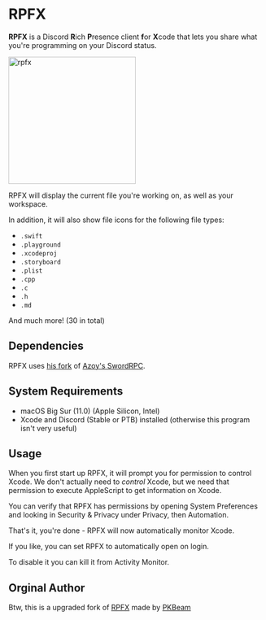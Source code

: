 # RPFX
**RPFX** is a Discord **R**ich **P**resence client **f**or **X**code that lets you share what you're programming on your Discord status.

<img width="250" alt="rpfx" src="https://i.imgur.com/1iavXDp.png">

RPFX will display the current file you're working on, as well as your workspace.

In addition, it will also show file icons for the following file types:
- `.swift`
- `.playground`
- `.xcodeproj`
- `.storyboard`
- `.plist`
- `.cpp`
- `.c`
- `.h`
- `.md`

And much more! (30 in total)

## Dependencies
RPFX uses [his fork](https://github.com/PKBeam/SwordRPC) of [Azoy's SwordRPC](https://github.com/Azoy/SwordRPC).

## System Requirements
- macOS Big Sur (11.0) (Apple Silicon, Intel)
- Xcode and Discord (Stable or PTB) installed (otherwise this program isn't very useful)

## Usage
When you first start up RPFX, it will prompt you for permission to control Xcode. We don't actually need to *control* Xcode, 
but we need that permission to execute AppleScript to get information on Xcode.

You can verify that RPFX has permissions by opening System Preferences and looking in Security & Privacy under Privacy, then Automation.

That's it, you're done - RPFX will now automatically monitor Xcode.

If you like, you can set RPFX to automatically open on login.

To disable it you can kill it from Activity Monitor.

## Orginal Author
Btw, this is a upgraded fork of [RPFX](https://github.com/PKBeam/RPFX) made by [PKBeam](https://github.com/PKBeam)
